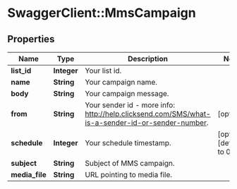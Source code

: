 # SwaggerClient::MmsCampaign

## Properties
Name | Type | Description | Notes
------------ | ------------- | ------------- | -------------
**list_id** | **Integer** | Your list id. | 
**name** | **String** | Your campaign name. | 
**body** | **String** | Your campaign message. | 
**from** | **String** | Your sender id - more info: http://help.clicksend.com/SMS/what-is-a-sender-id-or-sender-number. | [optional] 
**schedule** | **Integer** | Your schedule timestamp. | [optional] [default to 0]
**subject** | **String** | Subject of MMS campaign. | 
**media_file** | **String** | URL pointing to media file. | 


